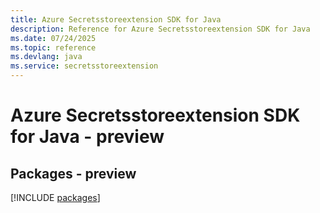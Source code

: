 ```yaml
---
title: Azure Secretsstoreextension SDK for Java
description: Reference for Azure Secretsstoreextension SDK for Java
ms.date: 07/24/2025
ms.topic: reference
ms.devlang: java
ms.service: secretsstoreextension
---
```

# Azure Secretsstoreextension SDK for Java - preview
## Packages - preview
[!INCLUDE [packages](secretsstoreextension-index.md)]
